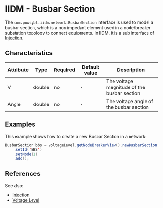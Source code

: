 # IIDM - Busbar Section

The `com.powsybl.iidm.network.BusbarSection` interface is used to model a busbar section, which is a non impedant
element used in a node/breaker substation topology to connect equipments. In IIDM, it is a sub interface of [Injection](injection.md).

## Characteristics
| Attribute | Type | Required | Default value | Description |
| --------- | ---- | -------- | ------------- | ----------- |
| V | double | no | - | The voltage magnitude of the busbar section |
| Angle | double | no | - | The voltage angle of the busbar section |

## Examples
This example shows how to create a new Busbar Section in a network:
```java
BusbarSection bbs = voltageLevel.getNodeBreakerView().newBusbarSection()
    .setId('BBS')
    .setNode(1)
    .add();
```

## References
See also:
- [Injection](injection.md)
- [Voltage Level](voltageLevel.md)